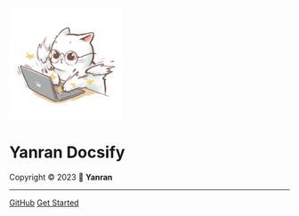 <img src=".\plugin\image\yr.png" width=40%>

# **Yanran Docsify**

Copyright &copy; 2023  💖  **Yanran**

------

[GitHub](https://github.com/yanran425/Yanran_docsify)
[Get Started](/README)

